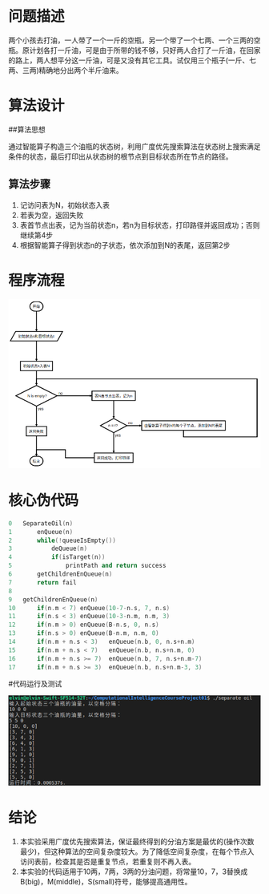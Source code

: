 

# 问题描述

两个小孩去打油，一人带了一个一斤的空瓶，另一个带了一个七两、一个三两的空瓶。原计划各打一斤油，可是由于所带的钱不够，只好两人合打了一斤油，在回家的路上，两人想平分这一斤油，可是又没有其它工具。试仅用三个瓶子(一斤、七两、三两)精确地分出两个半斤油来。



# 算法设计

##算法思想

通过智能算子构造三个油瓶的状态树，利用广度优先搜索算法在状态树上搜索满足条件的状态，最后打印出从状态树的根节点到目标状态所在节点的路径。


## 算法步骤

1. 记访问表为N，初始状态入表
2. 若表为空，返回失败
3. 表首节点出表，记为当前状态n，若n为目标状态，打印路径并返回成功；否则继续第4步
4. 根据智能算子得到状态n的子状态，依次添加到N的表尾，返回第2步




<p style="page-break-before: always">

# 程序流程

![流程图](separate_oil_flow.png)



<p style="page-break-before: always">

# 核心伪代码
```c++
0   SeparateOil(n)
1       enQueue(n)
2       while(!queueIsEmpty())
3           deQueue(n)
4           if(isTarget(n))
5               printPath and return success
6       getChildrenEnQueue(n)
7       return fail
8
9   getChildrenEnQueue(n)
10      if(n.m < 7) enQueue(10-7-n.s, 7, n.s)
11      if(n.s < 3) enQueue(10-3-n.m, n.m, 3)
12      if(n.m > 0) enQueue(B-n.s, 0, n.s)
13      if(n.s > 0) enQueue(B-n.m, n.m, 0)
14      if(n.m + n.s < 3)   enQueue(n.b, 0, n.s+n.m)
15      if(n.m + n.s < 7)   enQueue(n.b, n.s+n.m, 0)
16      if(n.m + n.s >= 7)  enQueue(n.b, 7, n.s+n.m-7)
17      if(n.m + n.s >= 3)  enQueue(n.b, n.s+n.m-3, 3)
```

#代码运行及测试

![运行结果](separate_oil.png)

# 结论
1. 本实验采用广度优先搜索算法，保证最终得到的分油方案是最优的(操作次数最少)，但这种算法的空间复杂度较大。为了降低空间复杂度，在每个节点入访问表前，检查其是否是重复节点，若重复则不再入表。
2. 本实验的代码适用于10两，7两，3两的分油问题，将常量10，7，3替换成B(big)，M(middle)，S(small)符号，能够提高通用性。


